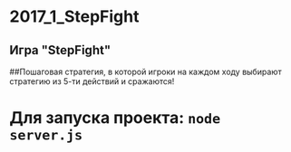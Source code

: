 # 2017_1_StepFight

## Игра "StepFight"

##Пошаговая стратегия, в которой игроки на каждом ходу выбирают стратегию из 5-ти действий и сражаются!

# Для запуска проекта: `node server.js`